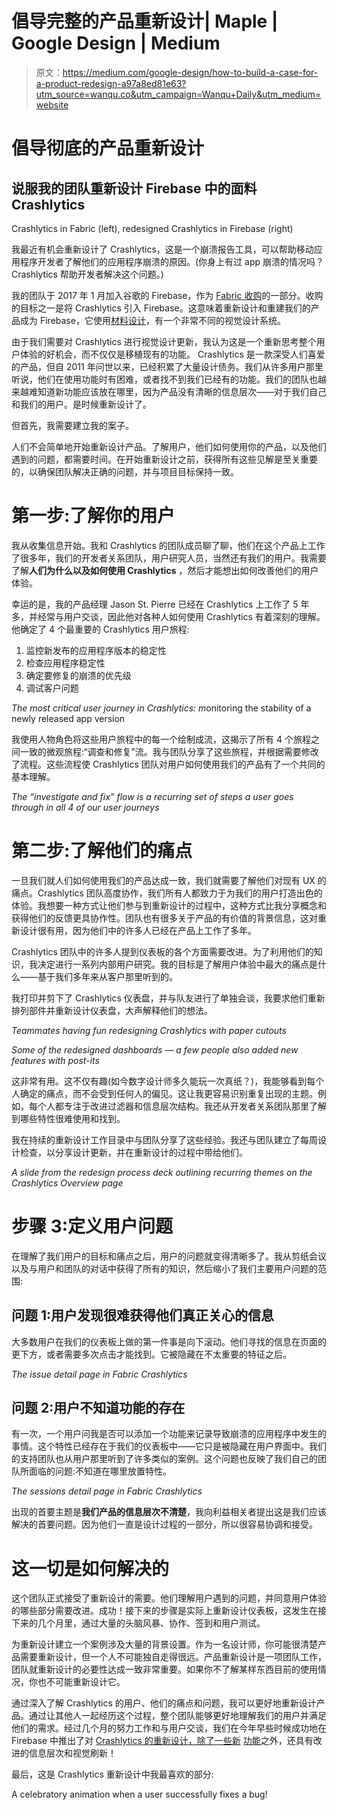 # 倡导完整的产品重新设计| Maple | Google Design | Medium

> 原文：<https://medium.com/google-design/how-to-build-a-case-for-a-product-redesign-a97a8ed81e63?utm_source=wanqu.co&utm_campaign=Wanqu+Daily&utm_medium=website>

# 倡导彻底的产品重新设计

## 说服我的团队重新设计 Firebase 中的面料 Crashlytics



Crashlytics in Fabric (left), redesigned Crashlytics in Firebase (right)



我最近有机会重新设计了 Crashlytics，这是一个崩溃报告工具，可以帮助移动应用程序开发者了解他们的应用程序崩溃的原因。(你身上有过 app 崩溃的情况吗？Crashlytics 帮助开发者解决这个问题。)

我的团队于 2017 年 1 月加入谷歌的 Firebase，作为 [Fabric 收购](https://firebase.googleblog.com/2017/01/FabricJoinsGoogle17.html)的一部分。收购的目标之一是将 Crashlytics 引入 Firebase。这意味着重新设计和重建我们的产品成为 Firebase，它使用[材料设计](https://material.io/)，有一个非常不同的视觉设计系统。

由于我们需要对 Crashlytics 进行视觉设计更新，我认为这是一个重新思考整个用户体验的好机会，而不仅仅是移植现有的功能。 Crashlytics 是一款深受人们喜爱的产品，但自 2011 年问世以来，已经积累了大量设计债务。我们从许多用户那里听说，他们在使用功能时有困难，或者找不到我们已经有的功能。我们的团队也越来越难知道新功能应该放在哪里，因为产品没有清晰的信息层次——对于我们自己和我们的用户。是时候重新设计了。

但首先，我需要建立我的案子。



人们不会简单地开始重新设计产品。了解用户，他们如何使用你的产品，以及他们遇到的问题，都需要时间。在开始重新设计之前，获得所有这些见解是至关重要的，以确保团队解决正确的问题，并与项目目标保持一致。

# 第一步:了解你的用户

我从收集信息开始。我和 Crashlytics 的团队成员聊了聊，他们在这个产品上工作了很多年，我们的开发者关系团队，用户研究人员，当然还有我们的用户。我需要了解**人们为什么以及如何使用 Crashlytics** ，然后才能想出如何改善他们的用户体验。

幸运的是，我的产品经理 Jason St. Pierre 已经在 Crashlytics 上工作了 5 年多，并经常与用户交谈，因此他对各种人如何使用 Crashlytics 有着深刻的理解。他确定了 4 个最重要的 Crashlytics 用户旅程:

1.  监控新发布的应用程序版本的稳定性
2.  检查应用程序稳定性
3.  确定要修复的崩溃的优先级
4.  调试客户问题



*The most critical user journey in Crashlytics: m*onitoring the stability of a newly released app version



我使用人物角色将这些用户旅程中的每一个绘制成流，这揭示了所有 4 个旅程之间一致的微观旅程:“调查和修复”流。我与团队分享了这些旅程，并根据需要修改了流程。这些流程使 Crashlytics 团队对用户如何使用我们的产品有了一个共同的基本理解。



*The “investigate and fix” flow is a recurring set of steps a user goes through in all 4 of our user journeys*



# 第二步:了解他们的痛点

一旦我们就人们如何使用我们的产品达成一致，我们就需要了解他们对现有 UX 的痛点。Crashlytics 团队高度协作，我们所有人都致力于为我们的用户打造出色的体验。我想要一种方式让他们参与到重新设计的过程中，这种方式比我分享概念和获得他们的反馈更具协作性。团队也有很多关于产品的有价值的背景信息，这对重新设计很有用，因为他们中的许多人已经在产品上工作了多年。

Crashlytics 团队中的许多人提到仪表板的各个方面需要改进。为了利用他们的知识，我决定进行一系列内部用户研究。我的目标是了解用户体验中最大的痛点是什么——基于我们多年来从客户那里听到的。

我打印并剪下了 Crashlytics 仪表盘，并与队友进行了单独会谈，我要求他们重新排列部件并重新设计仪表盘，大声解释他们的想法。



*Teammates having fun redesigning Crashlytics with paper cutouts*





*Some of the redesigned dashboards — a few people also added new features with post-its*



这非常有用。这不仅有趣(如今数字设计师多久能玩一次真纸？)，我能够看到每个人确定的痛点，而不会受到任何人的偏见。这让我更容易识别重复出现的主题。例如，每个人都专注于改进过滤器和信息层次结构。我还从开发者关系团队那里了解到哪些特性很难使用和找到。

我在持续的重新设计工作目录中与团队分享了这些经验。我还与团队建立了每周设计检查，以分享设计更新，并在重新设计的过程中带给他们。



*A slide from the redesign process deck outlining recurring themes on the Crashlytics Overview page*



# 步骤 3:定义用户问题

在理解了我们用户的目标和痛点之后，用户的问题就变得清晰多了。我从剪纸会议以及与用户和团队的对话中获得了所有的知识，然后缩小了我们主要用户问题的范围:

## **问题 1:用户发现很难获得他们真正关心的信息**

大多数用户在我们的仪表板上做的第一件事是向下滚动。他们寻找的信息在页面的更下方，或者需要多次点击才能找到。它被隐藏在不太重要的特征之后。



*The issue detail page in Fabric Crashlytics*



## **问题 2:用户不知道功能的存在**

有一次，一个用户问我是否可以添加一个功能来记录导致崩溃的应用程序中发生的事情。这个特性已经存在于我们的仪表板中——它只是被隐藏在用户界面中。我们的支持团队也从用户那里听到了许多类似的案例。这个问题也反映了我们自己的团队所面临的问题:不知道在哪里放置特性。



*The sessions detail page in Fabric Crashlytics*



出现的首要主题是**我们产品的信息层次不清楚**，我向利益相关者提出这是我们应该解决的首要问题。因为他们一直是设计过程的一部分，所以很容易协调和接受。

# 这一切是如何解决的

这个团队正式接受了重新设计的需要。他们理解用户遇到的问题，并同意用户体验的哪些部分需要改进。成功！接下来的步骤是实际上重新设计仪表板，这发生在接下来的几个月里，通过大量的头脑风暴、协作、签到和用户测试。

为重新设计建立一个案例涉及大量的背景设置。作为一名设计师，你可能很清楚产品需要重新设计，但一个人不可能独自走得很远。产品重新设计是一项团队工作，团队就重新设计的必要性达成一致非常重要。如果你不了解某样东西目前的使用情况，你也不可能重新设计它。

通过深入了解 Crashlytics 的用户、他们的痛点和问题，我可以更好地重新设计产品。通过让其他人一起经历这个过程，整个团队能够更好地理解我们的用户并满足他们的需求。经过几个月的努力工作和与用户交谈，我们在今年早些时候成功地在 Firebase 中推出了对 [Crashlytics 的重新设计，除了一些](https://firebase.googleblog.com/2018/03/firebase-crashlytics-graduates-from-beta.html)[新](https://firebase.googleblog.com/2018/08/exporting-crashlytics-data-to-bigquery.html) [功能](https://firebase.googleblog.com/2018/08/in-app-messaging-crashlytics.html)之外，还具有改进的信息层次和视觉刷新！

最后，这是 Crashlytics 重新设计中我最喜欢的部分:



A celebratory animation when a user successfully fixes a bug!



